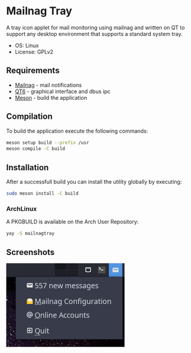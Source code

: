 # Mailnag Tray

A tray icon applet for mail monitoring using mailnag and written on QT to
support any desktop environment that supports a standard system tray.

* OS: Linux
* License: GPLv2

## Requirements

* [Mailnag](https://github.com/pulb/mailnag) - mail notifications
* [QT6](https://www.qt.io/) - graphical interface and dbus ipc
* [Meson](https://mesonbuild.com/) - build the application

## Compilation

To build the application execute the following commands:

```sh
meson setup build --prefix /usr
meson compile -C build
```

## Installation

After a successfull build you can install the utility globally by executing:

```sh
sudo meson install -C build
```

### ArchLinux

A PKGBUILD is available on the Arch User Repository:

```sh
yay -S mailnagtray
```

## Screenshots

![RGB2CMYK main](screenshots/tray.png)

